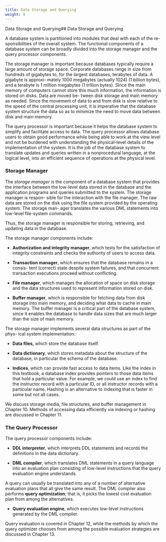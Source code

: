 ```yaml
---
title: Data Storage and Querying
weight: 9
---
```


Data Storage and Querying## Data Storage and Querying

A database system is partitioned into modules that deal with each of the re- sponsibilities of the overall system. The functional components of a database system can be broadly divided into the storage manager and the query processor components.

The storage manager is important because databases typically require a large amount of storage space. Corporate databases range in size from hundreds of gigabytes to, for the largest databases, terabytes of data. A gigabyte is approxi- mately 1000 megabytes (actually 1024) (1 billion bytes), and a terabyte is 1 million megabytes (1 trillion bytes). Since the main memory of computers cannot store this much information, the information is stored on disks. Data are moved be- tween disk storage and main memory as needed. Since the movement of data to and from disk is slow relative to the speed of the central processing unit, it is imperative that the database system structure the data so as to minimize the need to move data between disk and main memory.

The query processor is important because it helps the database system to simplify and facilitate access to data. The query processor allows database users to obtain good performance while being able to work at the view level and not be burdened with understanding the physical-level details of the implementation of the system. It is the job of the database system to translate updates and queries written in a nonprocedural language, at the logical level, into an efficient sequence of operations at the physical level.

### Storage Manager

The _storage manager_ is the component of a database system that provides the interface between the low-level data stored in the database and the application programs and queries submitted to the system. The storage manager is respon- sible for the interaction with the file manager. The raw data are stored on the disk using the file system provided by the operating system. The storage man- ager translates the various DML statements into low-level file-system commands.  

Thus, the storage manager is responsible for storing, retrieving, and updating data in the database.

The storage manager components include:

- **Authorization and integrity manager**, which tests for the satisfaction of integrity constraints and checks the authority of users to access data.

- **Transaction manager**, which ensures that the database remains in a consis- tent (correct) state despite system failures, and that concurrent transaction executions proceed without conflicting.

- **File manager**, which manages the allocation of space on disk storage and the data structures used to represent information stored on disk.

- **Buffer manager**, which is responsible for fetching data from disk storage into main memory, and deciding what data to cache in main memory. The buffer manager is a critical part of the database system, since it enables the database to handle data sizes that are much larger than the size of main memory.

The storage manager implements several data structures as part of the phys- ical system implementation:

- **Data files,** which store the database itself.

- **Data dictionary**, which stores metadata about the structure of the database, in particular the schema of the database.

- **Indices**, which can provide fast access to data items. Like the index in this textbook, a database index provides pointers to those data items that hold a particular value. For example, we could use an index to find the instructor record with a particular ID, or all instructor records with a particular name. Hashing is an alternative to indexing that is faster in some but not all cases.

We discuss storage media, file structures, and buffer management in Chapter 10. Methods of accessing data efficiently via indexing or hashing are discussed in Chapter 11.

### The Query Processor

The query processor components include:

- **DDL interpreter**, which interprets DDL statements and records the definitions in the data dictionary.

- **DML compiler**, which translates DML statements in a query language into an evaluation plan consisting of low-level instructions that the query evaluation engine understands.  

A query can usually be translated into any of a number of alternative evaluation plans that all give the same result. The DML compiler also performs **query optimization**; that is, it picks the lowest cost evaluation plan from among the alternatives.

- **Query evaluation engine**, which executes low-level instructions generated by the DML compiler.

Query evaluation is covered in Chapter 12, while the methods by which the query optimizer chooses from among the possible evaluation strategies are discussed in Chapter 13.


